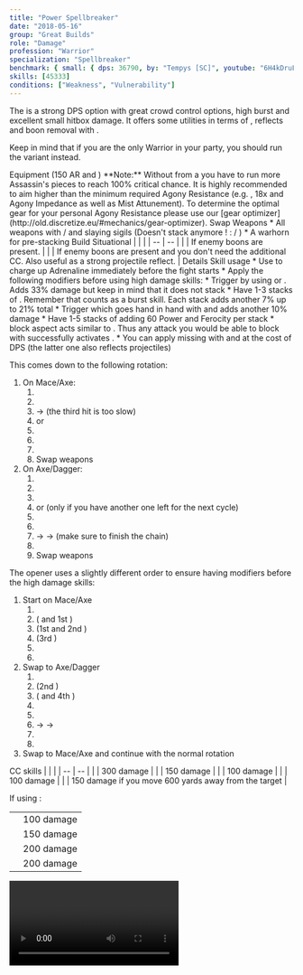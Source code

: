 ```yaml
---
title: "Power Spellbreaker"
date: "2018-05-16"
group: "Great Builds"
role: "Damage"
profession: "Warrior"
specialization: "Spellbreaker"
benchmark: { small: { dps: 36790, by: "Tempys [SC]", youtube: "6H4kDruLOeg" }}
skills: [45333]
conditions: ["Weakness", "Vulnerability"]
---
```


The <Specialization prefix="power" name="spellbreaker"/> is a strong DPS option with great crowd control options, high burst and excellent small hitbox damage. It offers some utilities in terms of <Condition name="vulnerability"/>, reflects and boon removal with <Skill id="45333"/>.

Keep in mind that if you are the only Warrior in your party, you should run the [<Specialization name="warrior" prefix="banner"/>](https://discretize.eu/builds/warrior/banner-warrior) variant instead.

<Divider>
Equipment (150 AR and <Trait id="1016" profession="ranger"/>)
</Divider>
<Grid>
<Row>
<Column>
**Note:** Without <Trait id="1016" profession="ranger"/> from a <Specialization name="druid"/> you have to run more Assassin's pieces to reach 100% critical chance. It is highly recommended to aim higher than the minimum required Agony Resistance (e.g. <Item id="70596"/>, 18x <Item id="37131"/> and Agony Impedance as well as Mist Attunement). To determine the optimal gear for your personal Agony Resistance please use our [gear optimizer](http://old.discretize.eu/#mechanics/gear-optimizer).
</Column>
</Row>

<Row>
<Column>
<Armor helmAffix="Assassin" helmId="48129" helmRune="Scholar" helmRuneId="24836" helmRuneCount="6" shouldersAffix="Assassin" shouldersId="48131" shouldersRune="Scholar" shouldersRuneId="24836" shouldersRuneCount="6" coatAffix="Berserker" coatId="48073" coatRune="Scholar" coatRuneId="24836" coatRuneCount="6" glovesAffix="Berserker" glovesId="48074" glovesRune="Scholar" glovesRuneId="24836" glovesRuneCount="6" leggingsAffix="Berserker" leggingsId="48076" leggingsRune="Scholar" leggingsRuneId="24836" leggingsRuneCount="6" bootsAffix="Berserker" bootsId="48072" bootsRune="Scholar" bootsRuneId="24836" bootsRuneCount="6"/>
</Column>

<Column>
<Weapons weapon1MainType="Mace" weapon1MainAffix="Berserker" weapon1MainId="46766" weapon1MainSigil1="Force" weapon1MainSigil1Id="24615" weapon1OffType="Axe" weapon1OffAffix="Berserker" weapon1OffId="46759" weapon1OffSigil="Impact" weapon1OffSigilId="24868" weapon2MainType="Axe" weapon2MainAffix="Berserker" weapon2MainId="46759" weapon2MainSigil1="Force" weapon2MainSigil1Id="24615" weapon2OffType="Dagger" weapon2OffAffix="Berserker" weapon2OffId="46760" weapon2OffSigil="Impact" weapon2OffSigilId="24868"/>
<Card>
<CardHeader>
Swap Weapons
</CardHeader>
<CardContent>
* All weapons with <Item id="36053" text="false"/> / <Item id="24615" text="false"/> and slaying sigils  
  (Doesn't stack anymore ! : <Item id="36053" text="false"/> / <Item id="36054" text="false"/>)
* A warhorn for pre-stacking
</CardContent>
</Card>
</Column>

<Column>
<Trinkets backItemAffix="Berserker" backItemId="49384" backItemStatId="161" accessory1Affix="Berserker" accessory1Id="39232" accessory2Affix="Berserker" accessory2Id="39233" amuletAffix="Berserker" amuletId="39273" ring1Affix="Berserker" ring1Id="75669" ring2Affix="Berserker" ring2Id="76024"/>

<Consumables foodId="41569" utilityId="77569" infusionId="37131"/>
</Column>
</Row>
</Grid>

<Divider>
Build
</Divider>

<Grid>
<Column width="9">
<Traits traits1Id="4" traits1="Strength" traits1Selected="1444,2000,1437" traits2Id="51" traits2="Discipline" traits2Selected="1413,1484,1369" traits3Id="61" traits3="Spellbreaker" traits3Selected="2107,2095,2060"/>
</Column>

<Column>
<Skills utilitySkill1="14402" utilitySkill2="14516" utilitySkill3="14502" utilitySkill4="14404" utilitySkill5="14483"/>

<Card>
<CardHeader>
Situational
</CardHeader>
<CardContent>
| | |
| -- | -- |
| <Trait id="2126" size="big" text="false"/> | If enemy boons are present. |
| <Skill id="45333" size="big" text="false"/> | If enemy boons are present and you don't need the additional CC. Also useful as a strong projectile reflect. |
</CardContent>
</Card>
</Column>
</Grid>

<Divider>
Details
</Divider>

<Grid>
<Column width="10">
<Card>
<CardHeader>
Skill usage
</CardHeader>
<CardContent>
* Use <Skill id="14402"/> to charge up Adrenaline immediately before the fight starts
* Apply the following modifiers before using high damage skills:
  * Trigger <Trait id="1444"/> by using <Skill id="14502"/> or <Skill id="14516"/>. Adds 33% damage but keep in mind that it does not stack
  * Have 1-3 stacks of <Trait id="1437"/>. Remember that <Skill id="44165"/> counts as a burst skill. Each stack adds another 7% up to 21% total
  * Trigger <Trait id="2060"/> which goes hand in hand with <Trait id="1437"/> and adds another 10% damage
  * Have 1-5 stacks of <Trait id="2130"/> adding 60 Power and Ferocity per stack
* <Skill id="44165"/> block aspect acts similar to <Boon name="aegis"/>. Thus any attack you would be able to block with <Boon name="aegis"/> successfully activates <Skill id="44165"/>.
* You can apply missing <Condition name="vulnerability"/> with <Skill id="14507"/> and <Skill id="45160"/> at the cost of DPS (the latter one also reflects projectiles)

This comes down to the following rotation:

1. On Mace/Axe:
    1. <Skill id="14414"/>
    2. <Skill id="14503"/>
    3. <Skill id="14376"/> -> <Skill id="14377"/> (the third hit is too slow)
    4. <Skill id="14516"/> or <Skill id="14502"/>
    5. <Skill id="14418"/>
    6. <Skill id="14399"/>
    7. <Skill id="14414"/>
    8. Swap weapons
2. On Axe/Dagger:
    1. <Skill id="14421"/>
    2. <Skill id="44004"/>
    3. <Skill id="14398"/>
    4. <Skill id="14516"/> or <Skill id="14502"/> (only if you have another one left for the next <Skill id="14399"/> cycle)
    5. <Skill id="14353"/>
    6. <Skill id="14398"/>
    7. <Skill id="14369"/> -> <Skill id="14370"/> -> <Skill id="14371"/> (make sure to finish the chain)
    8. <Skill id="14421"/>
    9. Swap weapons

The opener uses a slightly different order to ensure having modifiers before the high damage skills:

1. Start on Mace/Axe
    1. <Skill id="14402"/>
    2. <Skill id="14516"/> (<Trait id="1444" text="false"/> and 1st <Trait id="2130" text="false"/>)
    3. <Skill id="14414"/> (1st <Trait id="1437" text="false"/> and 2nd <Trait id="2130" text="false"/>)
    4. <Skill id="14503"/> (3rd <Trait id="2130" text="false"/>)
    5. <Skill id="14418"/>
    6. <Skill id="14399"/>
2. Swap to Axe/Dagger
    1. <Skill id="14421"/>
    2. <Skill id="14353"/> (2nd <Trait id="1437" text="false"/>)
    3. <Skill id="14502"/> (<Trait id="1444" text="false"/> and 4th <Trait id="2130" text="false"/>)
    4. <Skill id="44004"/>
    5. <Skill id="14398"/>
    6. <Skill id="14369"/> -> <Skill id="14370"/> -> <Skill id="14371"/>
    7. <Skill id="14421"/>
    8. <Skill id="14398"/>
3. Swap to Mace/Axe and continue with the normal rotation
</CardContent>
</Card>
</Column>

<Column>
<Card>
<CardHeader>
CC skills
</CardHeader>
<CardContent>
| | |
| -- | -- |
| <Skill id="14516"/> | 300 damage |
| <Skill id="14502"/> | 150 damage |
| <Skill id="14503"/> | 100 damage |
| <Skill id="44165"/> | 100 damage |
| <Skill id="43532"/> | 150 damage if you move 600 yards away from the target |

If using <Skill id="14483"/>:

|                     |            |
| ------------------- | ---------- |
| <Skill id="14487"/> | 100 damage |
| <Skill id="14488"/> | 150 damage |
| <Skill id="14556"/> | 200 damage |
| <Skill id="14490"/> | 200 damage |

</CardContent>
</Card>

<Video videoId="6H4kDruLOeg" videoTitle="Small Hitbox: 36.7k DPS by Tempys [SC]"/>
</Column>
</Grid>
